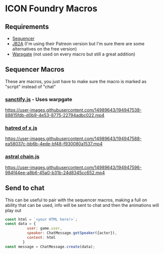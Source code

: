 # ICON Foundry Macros



## Requirements
* [Sequencer](https://foundryvtt.com/packages/sequencer)
* [JB2A](https://jb2a.com/) (I'm using their Patreon version but I'm sure there are some alternatives on the free version)
* [Warpgate](https://foundryvtt.com/packages/warpgate) (not used on every macro but still a great addition)


## Sequencer Macros

These are macros, you just have to make sure the macro is marked as "script" instead of "chat"

### [sanctify.js](https://github.com/Tronikart/ICON-Foundry-Macros/blob/main/macros/sanctify.js) - Uses warpgate
https://user-images.githubusercontent.com/14989643/194947538-88815fdb-d0b9-4e53-8775-22794adbc022.mp4


### [hatred of x.js](https://github.com/Tronikart/ICON-Foundry-Macros/blob/main/macros/hatred%20of%20x.js)
https://user-images.githubusercontent.com/14989643/194947588-ea58037c-bb6b-4ede-bf48-f930080a1537.mp4


### [astral chain.js](https://github.com/Tronikart/ICON-Foundry-Macros/blob/main/macros/astral%20chain.js)
https://user-images.githubusercontent.com/14989643/194947596-984f44ee-a8b6-45a0-b31b-24d8345cc652.mp4

## Send to chat

This can be useful to pair with the sequencer macros, making a full on ability that can be used, info will be sent to chat and then the animations will play out


```js
const html = `<your HTML here!>`;
const data = {
          user: game.user,
          speaker: ChatMessage.getSpeaker({actor}),
          content: html
        }
const message = ChatMessage.create(data);
```

